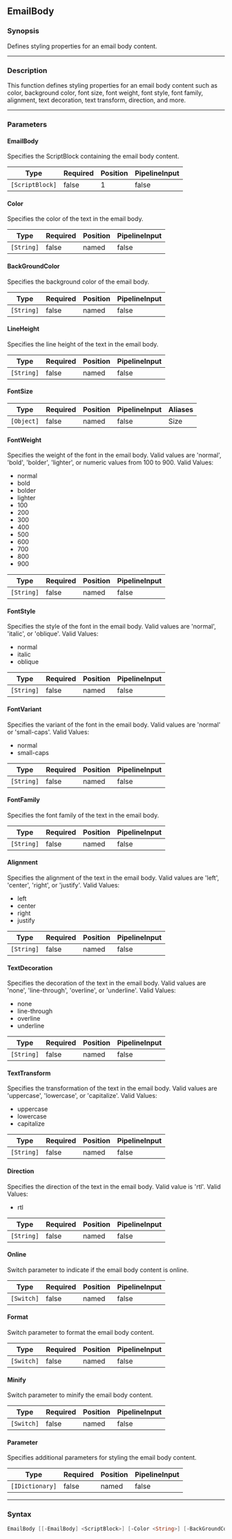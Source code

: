 EmailBody
---------

### Synopsis
Defines styling properties for an email body content.

---

### Description

This function defines styling properties for an email body content such as color, background color, font size, font weight, font style, font family, alignment, text decoration, text transform, direction, and more.

---

### Parameters
#### **EmailBody**
Specifies the ScriptBlock containing the email body content.

|Type           |Required|Position|PipelineInput|
|---------------|--------|--------|-------------|
|`[ScriptBlock]`|false   |1       |false        |

#### **Color**
Specifies the color of the text in the email body.

|Type      |Required|Position|PipelineInput|
|----------|--------|--------|-------------|
|`[String]`|false   |named   |false        |

#### **BackGroundColor**
Specifies the background color of the email body.

|Type      |Required|Position|PipelineInput|
|----------|--------|--------|-------------|
|`[String]`|false   |named   |false        |

#### **LineHeight**
Specifies the line height of the text in the email body.

|Type      |Required|Position|PipelineInput|
|----------|--------|--------|-------------|
|`[String]`|false   |named   |false        |

#### **FontSize**

|Type      |Required|Position|PipelineInput|Aliases|
|----------|--------|--------|-------------|-------|
|`[Object]`|false   |named   |false        |Size   |

#### **FontWeight**
Specifies the weight of the font in the email body. Valid values are 'normal', 'bold', 'bolder', 'lighter', or numeric values from 100 to 900.
Valid Values:

* normal
* bold
* bolder
* lighter
* 100
* 200
* 300
* 400
* 500
* 600
* 700
* 800
* 900

|Type      |Required|Position|PipelineInput|
|----------|--------|--------|-------------|
|`[String]`|false   |named   |false        |

#### **FontStyle**
Specifies the style of the font in the email body. Valid values are 'normal', 'italic', or 'oblique'.
Valid Values:

* normal
* italic
* oblique

|Type      |Required|Position|PipelineInput|
|----------|--------|--------|-------------|
|`[String]`|false   |named   |false        |

#### **FontVariant**
Specifies the variant of the font in the email body. Valid values are 'normal' or 'small-caps'.
Valid Values:

* normal
* small-caps

|Type      |Required|Position|PipelineInput|
|----------|--------|--------|-------------|
|`[String]`|false   |named   |false        |

#### **FontFamily**
Specifies the font family of the text in the email body.

|Type      |Required|Position|PipelineInput|
|----------|--------|--------|-------------|
|`[String]`|false   |named   |false        |

#### **Alignment**
Specifies the alignment of the text in the email body. Valid values are 'left', 'center', 'right', or 'justify'.
Valid Values:

* left
* center
* right
* justify

|Type      |Required|Position|PipelineInput|
|----------|--------|--------|-------------|
|`[String]`|false   |named   |false        |

#### **TextDecoration**
Specifies the decoration of the text in the email body. Valid values are 'none', 'line-through', 'overline', or 'underline'.
Valid Values:

* none
* line-through
* overline
* underline

|Type      |Required|Position|PipelineInput|
|----------|--------|--------|-------------|
|`[String]`|false   |named   |false        |

#### **TextTransform**
Specifies the transformation of the text in the email body. Valid values are 'uppercase', 'lowercase', or 'capitalize'.
Valid Values:

* uppercase
* lowercase
* capitalize

|Type      |Required|Position|PipelineInput|
|----------|--------|--------|-------------|
|`[String]`|false   |named   |false        |

#### **Direction**
Specifies the direction of the text in the email body. Valid value is 'rtl'.
Valid Values:

* rtl

|Type      |Required|Position|PipelineInput|
|----------|--------|--------|-------------|
|`[String]`|false   |named   |false        |

#### **Online**
Switch parameter to indicate if the email body content is online.

|Type      |Required|Position|PipelineInput|
|----------|--------|--------|-------------|
|`[Switch]`|false   |named   |false        |

#### **Format**
Switch parameter to format the email body content.

|Type      |Required|Position|PipelineInput|
|----------|--------|--------|-------------|
|`[Switch]`|false   |named   |false        |

#### **Minify**
Switch parameter to minify the email body content.

|Type      |Required|Position|PipelineInput|
|----------|--------|--------|-------------|
|`[Switch]`|false   |named   |false        |

#### **Parameter**
Specifies additional parameters for styling the email body content.

|Type           |Required|Position|PipelineInput|
|---------------|--------|--------|-------------|
|`[IDictionary]`|false   |named   |false        |

---

### Syntax
```PowerShell
EmailBody [[-EmailBody] <ScriptBlock>] [-Color <String>] [-BackGroundColor <String>] [-LineHeight <String>] [-FontSize <Object>] [-FontWeight <String>] [-FontStyle <String>] [-FontVariant <String>] [-FontFamily <String>] [-Alignment <String>] [-TextDecoration <String>] [-TextTransform <String>] [-Direction <String>] [-Online] [-Format] [-Minify] [-Parameter <IDictionary>] [<CommonParameters>]
```
